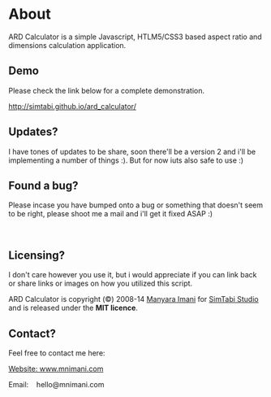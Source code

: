 <h1>About</h1>
<p>ARD Calculator is a simple Javascript, HTLM5/CSS3 based aspect ratio and dimensions calculation application.</p>
<h2>Demo </h2>
<p>Please check the link below for a complete demonstration.</p>
<p><a href="http://simtabi.github.io/ard_calculator/index.html">http://simtabi.github.io/ard_calculator/</a></p>
<h2>Updates?</h2>
<p>I have tones of updates to be share, soon there'll be a version 2 and i'll be implementing a number of things :). But for now iuts also safe to use :)</p>
<h2>Found a bug?</h2>
<p>Please incase you have bumped onto a bug or something that doesn't seem to be right, please shoot me a mail and i'll get it fixed ASAP :)</p>
<p>&nbsp;</p>
<h2>Licensing?</h2>
<p>I don't care however you use it, but i would appreciate if you can link back or share links or images on how you utilized this script.</p>
<p>ARD Calculator is copyright (&copy;) 2008-14 <a href="http://mnimani.com">Manyara Imani</a> for <a href="http://simtabi.com">SimTabi Studio</a> and is released under the <strong>MIT licence</strong>.</p>
<h2>Contact?</h2>
<p>Feel free to contact me here:</p>
<p><a href="http://www.mnimani.com">Website: www.mnimani.com</a></p>
<p>Email:&nbsp;&nbsp;&nbsp; hello@mnimani.com</p>
